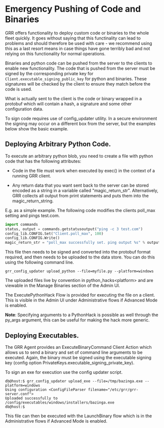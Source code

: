 # Emergency Pushing of Code and Binaries

GRR offers functionality to deploy custom code or binaries to the
whole fleet quickly. It goes without saying that this functinality
can lead to problems and should therefore be used with care - we
recommend using this as a last resort means in case things have gone
terribly bad and not relying on this functionality for normal
operations.

Binaries and python code can be pushed from the server to the
clients to enable new functionality.
The code that is pushed from the server must be signed by the
corresponding private key for `Client.executable_signing_public_key` for
python and binaries. These signatures will
be checked by the client to ensure they match before the code is used.

What is actually sent to the client is the code or binary wrapped in a
protobuf which will contain a hash, a signature and some other
configuration data.

To sign code requires use of config\_updater utility. In a secure
environment the signing may occur on a different box from the server,
but the examples below show the basic example.

## Deploying Arbitrary Python Code.

To execute an arbitrary python blob, you need to create a file with
python code that has the following attributes:

  - Code in the file must work when executed by exec() in the context of
    a running GRR client.

  - Any return data that you want sent back to the server can be
    stored encoded as a string in a variable called
    "magic\_return\_str". Alternatively, GRR collects all output from
    print statements and puts them into the magic\_return\_string.

E.g. as a simple example. The following code modifies the clients
poll\_max setting and pings test.com.

``` python
import commands
status, output = commands.getstatusoutput("ping -c 3 test.com")
config_lib.CONFIG.Set("Client.poll_max", 100)
config_lib.CONFIG.Write()
magic_return_str = "poll_max successfully set. ping output %s" % output
```

This file then needs to be signed and converted into the protobuf format
required, and then needs to be uploaded to the data store. You can do
this using the following command line.

``` docker
grr_config_updater upload_python --file=myfile.py --platform=windows
```

The uploaded files live by convention in python\_hacks\<platform> and are
viewable in the Manage Binaries section of the Admin UI.

The ExecutePythonHack Flow is provided for executing the file on a
client. This is visible in the Admin UI under Administrative flows if
Advanced Mode is enabled.

**Note**: Specifying arguments to a PythonHack is possible as well
through the py\_args argument, this can be useful for making the hack
more generic.

## Deploying Executables.

The GRR Agent provides an ExecuteBinaryCommand Client Action which
allows us to send a binary and set of command line arguments to be
executed. Again, the binary must be signed using the executable
signing key (config option PrivateKeys.executable\_signing\_private\_key).

To sign an exe for execution use the config updater
script.

``` docker
db@host:$ grr_config_updater upload_exe --file=/tmp/bazinga.exe --platform=windows
Using configuration <ConfigFileParser filename="/etc/grr/grr-server.conf">
Uploaded successfully to /config/executables/windows/installers/bazinga.exe
db@host:$
```

This file can then be executed with the LaunchBinary flow which is in
the Administrative flows if Advanced Mode is enabled.
